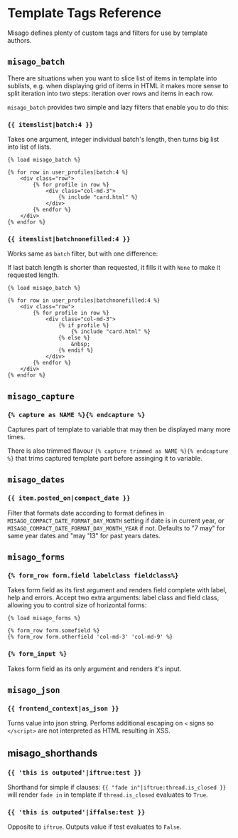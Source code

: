 Template Tags Reference
=======================

Misago defines plenty of custom tags and filters for use by template authors.


## `misago_batch`

There are situations when you want to slice list of items in template into sublists, e.g. when displaying grid of items in HTML it makes more sense to split iteration into two steps: iteration over rows and items in each row.

`misago_batch` provides two simple and lazy filters that enable you to do this:


### `{{ itemslist|batch:4 }}`

Takes one argument, integer individual batch's length, then turns big list into list of lists.


```
{% load misago_batch %}

{% for row in user_profiles|batch:4 %}
    <div class="row">
        {% for profile in row %}
            <div class="col-md-3">
                {% include "card.html" %}
            </div>
        {% endfor %}
    </div>
{% endfor %}
```


### `{{ itemslist|batchnonefilled:4 }}`

Works same as `batch` filter, but with one difference:

If last batch length is shorter than requested, it fills it with `None` to make it requested length.

```
{% load misago_batch %}

{% for row in user_profiles|batchnonefilled:4 %}
    <div class="row">
        {% for profile in row %}
            <div class="col-md-3">
                {% if profile %}
                    {% include "card.html" %}
                {% else %}
                    &nbsp;
                {% endif %}
            </div>
        {% endfor %}
    </div>
{% endfor %}
```


## `misago_capture`

### `{% capture as NAME %}{% endcapture %}`

Captures part of template to variable that may then be displayed many more times.

There is also trimmed flavour `{% capture trimmed as NAME %}{% endcapture %}` that trims captured template part before assinging it to variable.


## `misago_dates`

### `{{ item.posted_on|compact_date }}`

Filter that formats date according to format defines in `MISAGO_COMPACT_DATE_FORMAT_DAY_MONTH` setting if date is in current year, or `MISAGO_COMPACT_DATE_FORMAT_DAY_MONTH_YEAR` if not. Defaults to "7 may" for same year dates and "may '13" for past years dates.


## `misago_forms`

### `{% form_row form.field labelclass fieldclass%}`

Takes form field as its first argument and renders field complete with label, help and errors. Accept two extra arguments: label class and field class, allowing you to control size of horizontal forms:

```
{% load misago_forms %}

{% form_row form.somefield %}
{% form_row form.otherfield 'col-md-3' 'col-md-9' %}
```


### `{% form_input %}`

Takes form field as its only argument and renders it's input.


## `misago_json`

### `{{ frontend_context|as_json }}`

Turns value into json string. Perfoms additional escaping on `<` signs so `</script>` are not interpreted as HTML resulting in XSS.


## misago_shorthands

### `{{ 'this is outputed'|iftrue:test }}`

Shorthand for simple if clauses: `{{ "fade in"|iftrue:thread.is_closed }}` will render `fade in` in template if `thread.is_closed` evaluates to `True`.


### `{{ 'this is outputed'|iffalse:test }}`

Opposite to `iftrue`. Outputs value if test evaluates to `False`.